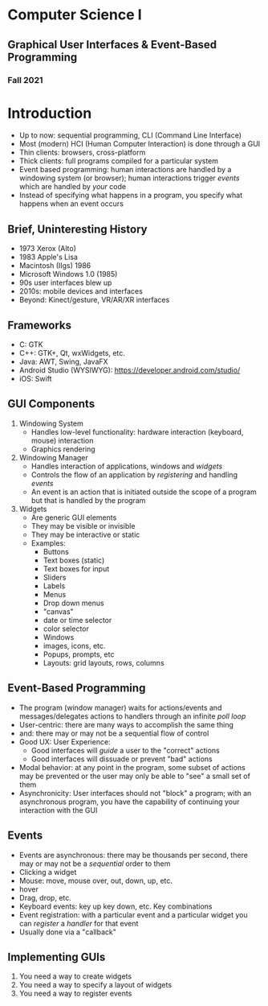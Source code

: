 
# Computer Science I
## Graphical User Interfaces & Event-Based Programming
### Fall 2021

# Introduction

* Up to now: sequential programming, CLI (Command Line Interface)
* Most (modern) HCI (Human Computer Interaction) is done through a GUI
* Thin clients: browsers, cross-platform
* Thick clients: full programs compiled for a particular system
* Event based programming: human interactions are handled by a windowing system (or browser); human interactions trigger *events* which are handled by *your* code
* Instead of specifying what happens in a program, you specify what happens when an event occurs

## Brief, Uninteresting History

* 1973 Xerox (Alto)
* 1983 Apple's Lisa
* Macintosh (IIgs) 1986
* Microsoft Windows 1.0 (1985)
* 90s user interfaces blew up
* 2010s: mobile devices and interfaces
* Beyond: Kinect/gesture, VR/AR/XR interfaces

## Frameworks

* C: GTK
* C++: GTK+, Qt, wxWidgets, etc.
* Java: AWT, Swing, JavaFX
* Android Studio (WYSIWYG): https://developer.android.com/studio/
* iOS: Swift

## GUI Components

1. Windowing System
    * Handles low-level functionality: hardware interaction (keyboard, mouse) interaction
    * Graphics rendering
2. Windowing Manager
    * Handles interaction of applications, windows and *widgets*
    * Controls the flow of an application by *registering* and handling *events*
    * An event is an action that is initiated outside the scope of a program but that is handled by the program
3. Widgets
    * Are generic GUI elements
    * They may be visible or invisible
    * They may be interactive or static
    * Examples:
      * Buttons
      * Text boxes (static)
      * Text boxes for input
      * Sliders
      * Labels
      * Menus
      * Drop down menus
      * "canvas"
      * date or time selector
      * color selector
      * Windows
      * images, icons, etc.
      * Popups, prompts, etc
      * Layouts: grid layouts, rows, columns

## Event-Based Programming

* The program (window manager) waits for actions/events and messages/delegates actions to handlers through an infinite *poll loop*
* User-centric: there are many ways to accomplish the same thing
* and: there may or may not be a sequential flow of control
* Good UX: User Experience:
  * Good interfaces will *guide* a user to the "correct" actions
  * Good interfaces will dissuade or prevent "bad" actions
* Modal behavior: at any point in the program, some subset of actions may be prevented or the user may only be able to "see" a small set of them
* Asynchronicity: User interfaces should not "block" a program; with an asynchronous program, you have the capability of continuing your interaction with the GUI

## Events

* Events are asynchronous: there may be thousands per second, there may or may not be a *sequential* order to them
* Clicking a widget
* Mouse: move, mouse over, out, down, up, etc.
* hover
* Drag, drop, etc.
* Keyboard events: key up key down, etc. Key combinations
* Event registration: with a particular event and a particular widget you can *register* a *handler* for that event
* Usually done via a "callback"

## Implementing GUIs

1. You need a way to create widgets
2. You need a way to specify a layout of widgets
3. You need a way to register events

```text









```
